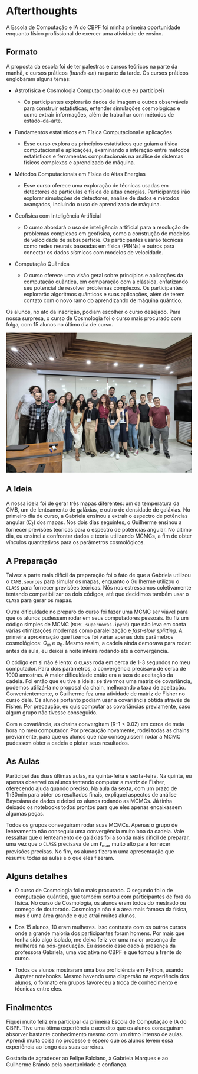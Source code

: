 # Afterthoughts

A Escola de Computação e IA do CBPF foi minha primeira oportunidade enquanto físico profissional de exercer uma atividade de ensino.


## Formato

A proposta da escola foi de ter palestras e cursos teóricos na parte da manhã, e cursos práticos (*hands-on*) na parte da tarde. Os cursos práticos englobaram alguns temas:

- Astrofísica e Cosmologia Computacional (o que eu participei)

    - Os participantes explorarão dados de imagem e outros observáveis para construir estatísticas, entender simulações cosmológicas e como extrair informações, além de trabalhar com métodos de estado-da-arte.

- Fundamentos estatísticos em Física Computacional e aplicações

    - Esse curso explora os princípios estatísticos que guiam a física computacional e aplicações, examinando a interação entre métodos estatísticos e ferramentas computacionais na análise de sistemas físicos complexos e aprendizado de máquina.

- Métodos Computacionais em Física de Altas Energias

    - Esse curso oferece uma exploração de técnicas usadas em detectores de partículas e física de altas energias. Participantes irão explorar simulações de detectores, análise de dados e métodos avançados, incluindo o uso de aprendizado de máquina.


- Geofísica com Inteligência Artificial

    - O curso abordará o uso de inteligência artificial para a resolução de problemas complexos em geofísica, como a construção de modelos de velocidade de subsuperfície. Os participantes usarão técnicas como redes neurais baseadas em física (PINNs) e outros para conectar os dados sísmicos com modelos de velocidade.

- Computação Quântica

    - O curso oferece uma visão geral sobre princípios e aplicações da computação quãntica, em comparação com a clássica, enfatizando seu potencial de resolver problemas complexos. Os participantes explorarão algoritmos quânticos e suas aplicações, além de terem contato com o novo ramo do aprendizando de máquina quântico.

Os alunos, no ato da inscrição, podiam escolher o curso desejado. Para nossa surpresa, o curso de Cosmologia foi o curso mais procurado com folga, com 15 alunos no último dia de curso.

![Alunos e professores do curso de Cosmologia Computacional](./foto_final.jpg)

## A Ideia

A nossa ideia foi de gerar três mapas diferentes: um da temperatura da CMB, um de lenteamento de galáxias, e outro de densidade de galáxias. No primeiro dia de curso, a Gabriela ensinou a extrair o espectro de potências angular ($C_\ell$) dos mapas. Nos dois dias seguintes, o Guilherme ensinou a fornecer previsões teóricas para o espectro de potências angular. No último dia, eu ensinei a confrontar dados e teoria utilizando MCMCs, a fim de obter vínculos quantitativos para os parâmetros cosmológicos.

## A Preparação

Talvez a parte mais difícil da preparação foi o fato de que a Gabriela utilizou o `CAMB.sources` para simular os mapas, enquanto o Guilherme utilizou o `CLASS` para fornecer previsões teóricas. Nós nos estressamos coletivamente tentando compatibilizar os dois códigos, até que decidimos também usar o `CLASS` para gerar os mapas.

Outra dificuldade no preparo do curso foi fazer uma MCMC ser viável para que os alunos pudessem rodar em seus computadores pessoais. Eu fiz um código simples de MCMC (`MCMC_supernovas.ipynb`) que não leva em conta várias otimizações modernas como paralelização e *fast-slow splitting*. A primeira aproximação que fizemos foi variar apenas dois parâmetros cosmológicos: $\Omega_m$ e $\sigma_8$. Mesmo assim, a cadeia ainda demorava para rodar: antes da aula, eu deixei a noite inteira rodando até a convergência.

O código em si não é lento: o `CLASS` roda em cerca de 1-3 segundos no meu computador. Para dois parâmetros, a convergência precisava de cerca de 1000 amostras. A maior dificuldade então era a taxa de aceitação da cadeia. Foi então que eu tive a ideia: se tivermos uma matriz de covariância, podemos utilizá-la no proposal da chain, melhorando a taxa de aceitação. Convenientemente, o Guilherme fez uma atividade de matriz de Fisher no curso dele. Os alunos portanto podiam usar a covariância obtida através de Fisher. Por precaução, eu quis computar as covariâncias previamente, caso algum grupo não tivesse conseguido.

Com a covariância, as chains convergiram (R-1 < 0.02) em cerca de meia hora no meu computador. Por precaução novamente, rodei todas as chains previamente, para que os alunos que não conseguissem rodar a MCMC pudessem obter a cadeia e plotar seus resultados.

## As Aulas

Participei das duas últimas aulas, na quinta-feira e sexta-feira. Na quinta, eu apenas observei os alunos tentando computar a matriz de Fisher, oferecendo ajuda quando preciso. Na aula da sexta, com um prazo de 1h30min para obter os resultados finais, expliquei aspectos de análise Bayesiana de dados e deixei os alunos rodando as MCMCs. Já tinha deixado os notebooks todos prontos para que eles apenas encaixassem algumas peças.

Todos os grupos conseguiram rodar suas MCMCs. Apenas o grupo de lenteamento não conseguiu uma convergência muito boa da cadeia. Vale ressaltar que o lenteamento de galáxias foi a sonda mais difícil de preparar, uma vez que o `CLASS` precisava de um $\ell_\mathrm{max}$ muito alto para fornecer previsões precisas. No fim, os alunos fizeram uma apresentação que resumiu todas as aulas e o que eles fizeram.

## Alguns detalhes

- O curso de Cosmologia foi o mais procurado. O segundo foi o de computação quântica, que também contou com participantes de fora da física. No curso de Cosmologia, os alunos eram todos do mestrado ou começo de doutorado. Cosmologia não é a área mais famosa da física, mas é uma área grande e que atrai muitos alunos.

- Dos 15 alunos, 10 eram mulheres. Isso contrasta com os outros cursos onde a grande maioria dos participantes foram homens. Por mais que tenha sido algo isolado, me deixa feliz ver uma maior presença de mulheres na pós-graduação. Eu associo esse dado à presença da professora Gabriela, uma voz ativa no CBPF e que tomou a frente do curso.

- Todos os alunos mostraram uma boa proficiência em Python, usando Jupyter notebooks. Mesmo havendo uma dispersão na experiência dos alunos, o formato em grupos favoreceu a troca de conhecimento e técnicas entre eles.

## Finalmentes

Fiquei muito feliz em participar da primeira Escola de Computação e IA do CBPF. Tive uma ótima experiência e acredito que os alunos conseguiram absorver bastante conhecimento mesmo com um ritmo intenso de aulas. Aprendi muita coisa no processo e espero que os alunos levem essa experiência ao longo das suas carreiras.

Gostaria de agradecer ao Felipe Falciano, à Gabriela Marques e ao Guilherme Brando pela oportunidade e confiança.